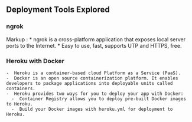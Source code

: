 ## Deployment Tools Explored ##

 ### ngrok ###
Markup :    * ngrok is a cross-platform application that exposes local server ports to the Internet.
            * Easy to use, fast, supports UTP and HTTPS, free.
 ### Heroku with Docker ###
    -  Heroku is a container-based cloud Platform as a Service (PaaS).
    -  Docker is an open source containerization platform. It enables developers to package applications into deployable units called containers. 
    -  Heroku provides two ways for you to deploy your app with Docker:
      -  Container Registry allows you to deploy pre-built Docker images to Heroku.
      -  Build your Docker images with heroku.yml for deployment to Heroku.







